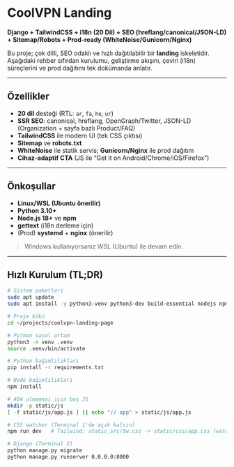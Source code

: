 # CoolVPN Landing

**Django + TailwindCSS + i18n (20 Dil) + SEO (hreflang/canonical/JSON-LD) + Sitemap/Robots + Prod-ready (WhiteNoise/Gunicorn/Nginx)**

Bu proje; çok dilli, SEO odaklı ve hızlı dağıtılabilir bir **landing** iskeletidir. Aşağıdaki rehber sıfırdan kurulumu, geliştirme akışını, çeviri (i18n) süreçlerini ve prod dağıtımı tek dokümanda anlatır.

---

## Özellikler
- **20 dil** desteği (RTL: `ar`, `fa`, `he`, `ur`)
- **SSR SEO**: canonical, hreflang, OpenGraph/Twitter, JSON-LD (Organization + sayfa bazlı Product/FAQ)
- **TailwindCSS** ile modern UI (tek CSS çıktısı)
- **Sitemap** ve **robots.txt**
- **WhiteNoise** ile statik servis; **Gunicorn/Nginx** ile prod dağıtım
- **Cihaz-adaptif CTA** (JS ile “Get it on Android/Chrome/iOS/Firefox”)

---

## Önkoşullar
- **Linux/WSL (Ubuntu önerilir)**
- **Python 3.10+**
- **Node.js 18+** ve **npm**
- **gettext** (i18n derleme için)
- (Prod) **systemd** + **nginx** (önerilir)

> Windows kullanıyorsanız WSL (Ubuntu) ile devam edin.

---

## Hızlı Kurulum (TL;DR)
```bash
# Sistem paketleri
sudo apt update
sudo apt install -y python3-venv python3-dev build-essential nodejs npm gettext

# Proje kökü
cd ~/projects/coolvpn-landing-page

# Python sanal ortam
python3 -m venv .venv
source .venv/bin/activate

# Python bağımlılıkları
pip install -r requirements.txt

# Node bağımlılıkları
npm install

# 404 olmaması için boş JS
mkdir -p static/js
[ -f static/js/app.js ] || echo "// app" > static/js/app.js

# CSS watcher (Terminal 1'de açık kalsın)
npm run dev   # Tailwind: static_src/tw.css -> static/css/app.css (watch)

# Django (Terminal 2)
python manage.py migrate
python manage.py runserver 0.0.0.0:8000
